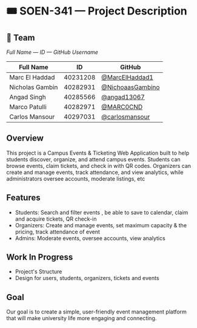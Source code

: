 # 🎟️ SOEN-341 — Project Description

## 👥 Team
*Full Name — ID — GitHub Username*

| Full Name        | ID        | GitHub |
|------------------|-----------|--------|
| Marc El Haddad   | 40231208  | [@MarcElHaddad1](https://github.com/MarcElHaddad1) |
| Nicholas Gambin | 40282931  | [@NichoaasGambino](https://github.com/NichoaasGambino) |
| Angad Singh      | 40285566  | [@angad13067](https://github.com/angad13067) |
| Marco Patulli    | 40282971  | [@MARC0CND](https://github.com/MARC0CND) |
| Carlos Mansour   | 40297031  | [@carlosmansour](https://github.com/carlosmansour) |

##  Overview
This project is a Campus Events & Ticketing Web Application built to help students discover, organize, and attend campus events. Students can browse events, claim tickets, and check in with QR codes. Organizers can create and manage events, track attendance, and view analytics, while administrators oversee accounts, moderate listings, etc

##  Features
-  Students: Search and filter events , be able to save to calendar, claim and acquire tickets, QR check-in
-  Organizers: Create and manage events, set maximum capacity & the pricing, track attendance of event 
-  Admins: Moderate events, oversee accounts, view analytics


##  Work In Progress
-  Project's Structure
-  Design for users, students, organizers, tickets and events

##  Goal
Our goal is to create a simple, user-friendly event management platform that will make university life more engaging and connecting.


